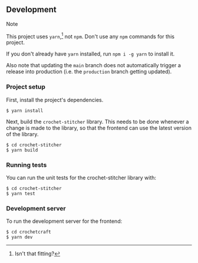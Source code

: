 ## Development

> [!NOTE]
> This project uses `yarn`,[^1] not `npm`. Don't use any `npm` commands for this project.
>
> If you don't already have `yarn` installed, run `npm i -g yarn` to install it.
>
> Also note that updating the `main` branch does not automatically trigger a release into production (i.e. the `production` branch getting updated).

### Project setup

First, install the project's dependencies.

```shell
$ yarn install
```

Next, build the `crochet-stitcher` library. This needs to be done whenever a change is made to the library, so that the frontend can use the latest version of the library.

```shell
$ cd crochet-stitcher
$ yarn build
```

### Running tests

You can run the unit tests for the crochet-stitcher library with:

```shell
$ cd crochet-stitcher
$ yarn test
```

### Development server

To run the development server for the frontend:

```shell
$ cd crochetcraft
$ yarn dev
```

[^1]: Isn't that fitting?
